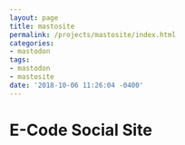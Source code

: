 ```yaml
---
layout: page
title: mastosite
permalink: /projects/mastosite/index.html
categories:
- mastodon
tags:
- mastodon
- mastosite
date: '2018-10-06 11:26:04 -0400'
---
```

# E-Code Social Site
